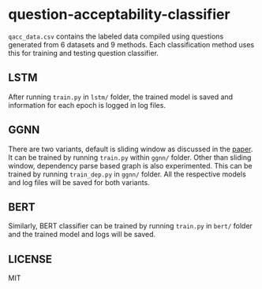 # question-acceptability-classifier

`qacc_data.csv` contains the labeled data compiled using questions generated from 6 datasets and 9 methods. Each classification method uses this for training and testing question classifier.

## LSTM
After running `train.py` in `lstm/` folder, the trained model is saved and information for each epoch is logged in log files.

## GGNN
There are two variants, default is sliding window as discussed in the [paper](https://www.aclweb.org/anthology/2020.acl-main.31.pdf). It can be trained by running `train.py` within `ggnn/` folder. Other than sliding window, dependency parse based graph is also experimented. This can be trained by running `train_dep.py` in `ggnn/` folder. All the respective models and log files will be saved for both variants.

## BERT
Similarly, BERT classifier can be trained by running `train.py` in `bert/` folder and the trained model and logs will be saved.

## LICENSE
MIT

